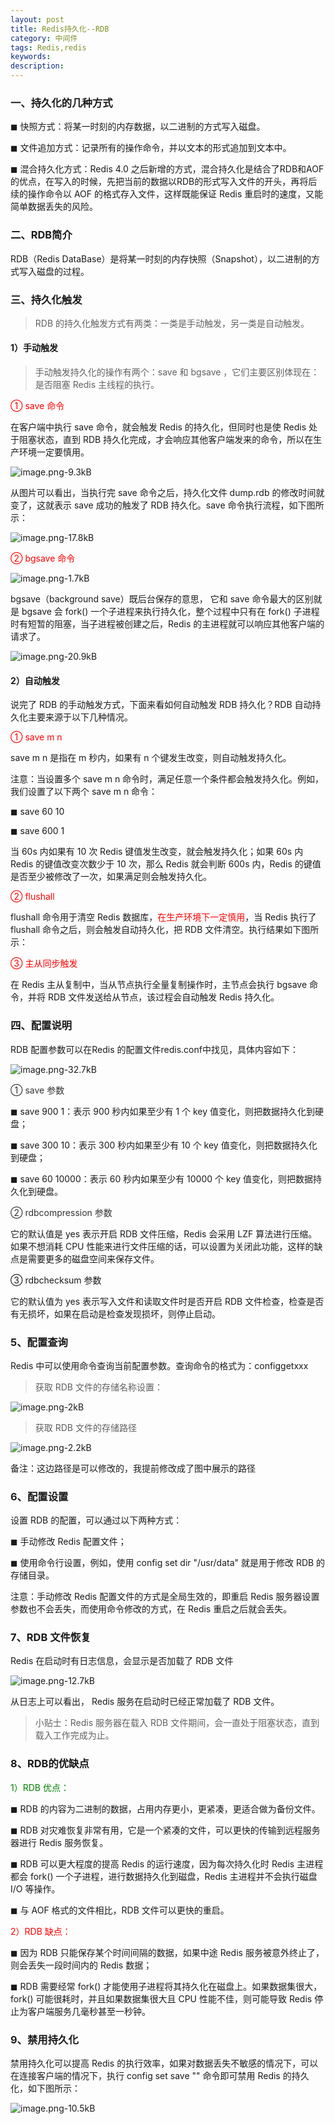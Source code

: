 ```yaml
---
layout: post
title: Redis持久化--RDB
category: 中间件
tags: Redis,redis
keywords: 
description:
---
```



### 一、持久化的几种方式

&#x25FC; 快照方式：将某一时刻的内存数据，以二进制的方式写入磁盘。

&#x25FC; 文件追加方式：记录所有的操作命令，并以文本的形式追加到文本中。

&#x25FC; 混合持久化方式：Redis 4.0 之后新增的方式，混合持久化是结合了RDB和AOF的优点，在写入的时候，先把当前的数据以RDB的形式写入文件的开头，再将后续的操作命令以 AOF 的格式存入文件，这样既能保证 Redis 重启时的速度，又能简单数据丢失的风险。

### 二、RDB简介

RDB（Redis DataBase）是将某一时刻的内存快照（Snapshot），以二进制的方式写入磁盘的过程。


### 三、持久化触发

> RDB 的持久化触发方式有两类：一类是手动触发，另一类是自动触发。



#### 1）手动触发


> 手动触发持久化的操作有两个：save 和 bgsave ，它们主要区别体现在：是否阻塞 Redis 主线程的执行。

<font color="#FF0000">① save 命令</font> 

在客户端中执行 save 命令，就会触发 Redis 的持久化，但同时也是使 Redis 处于阻塞状态，直到 RDB 持久化完成，才会响应其他客户端发来的命令，所以在生产环境一定要慎用。

![image.png-9.3kB][1]

从图片可以看出，当执行完 save 命令之后，持久化文件 dump.rdb 的修改时间就变了，这就表示 save 成功的触发了 RDB 持久化。save 命令执行流程，如下图所示：

![image.png-17.8kB][2]

<font color="#FF0000">② bgsave 命令</font>


![image.png-1.7kB][3]

bgsave（background save）既后台保存的意思， 它和 save 命令最大的区别就是 bgsave 会 fork() 一个子进程来执行持久化，整个过程中只有在 fork() 子进程时有短暂的阻塞，当子进程被创建之后，Redis 的主进程就可以响应其他客户端的请求了。

![image.png-20.9kB][4]

#### 2）自动触发

说完了 RDB 的手动触发方式，下面来看如何自动触发 RDB 持久化？RDB 自动持久化主要来源于以下几种情况。

<font color="#FF0000">① save m n</font> 

save m n 是指在 m 秒内，如果有 n 个键发生改变，则自动触发持久化。

注意：当设置多个 save m n 命令时，满足任意一个条件都会触发持久化。例如，我们设置了以下两个 save m n 命令：

&#x25FC; save 60 10

&#x25FC; save 600 1

当 60s 内如果有 10 次 Redis 键值发生改变，就会触发持久化；如果 60s 内 Redis 的键值改变次数少于 10 次，那么 Redis 就会判断 600s 内，Redis 的键值是否至少被修改了一次，如果满足则会触发持久化。


<font color="#FF0000">② flushall</font> 

flushall 命令用于清空 Redis 数据库，<font color="#FF0000">在生产环境下一定慎用</font>，当 Redis 执行了 flushall 命令之后，则会触发自动持久化，把 RDB 文件清空。执行结果如下图所示：


<font color="#FF0000">③ 主从同步触发</font> 


在 Redis 主从复制中，当从节点执行全量复制操作时，主节点会执行 bgsave 命令，并将 RDB 文件发送给从节点，该过程会自动触发 Redis 持久化。


### 四、配置说明

RDB 配置参数可以在Redis 的配置文件redis.conf中找见，具体内容如下：

![image.png-32.7kB][5]

<font color="#333333" >① save 参数</font> 

&#x25FC; save 900 1：表示 900 秒内如果至少有 1 个 key 值变化，则把数据持久化到硬盘；

&#x25FC; save 300 10：表示 300 秒内如果至少有 10 个 key 值变化，则把数据持久化到硬盘；

&#x25FC; save 60 10000：表示 60 秒内如果至少有 10000 个 key 值变化，则把数据持久化到硬盘。

<font color="#333333" >② rdbcompression 参数</font> 

它的默认值是 yes 表示开启 RDB 文件压缩，Redis 会采用 LZF 算法进行压缩。如果不想消耗 CPU 性能来进行文件压缩的话，可以设置为关闭此功能，这样的缺点是需要更多的磁盘空间来保存文件。

③ rdbchecksum 参数

它的默认值为 yes 表示写入文件和读取文件时是否开启 RDB 文件检查，检查是否有无损坏，如果在启动是检查发现损坏，则停止启动。

### 5、配置查询

Redis 中可以使用命令查询当前配置参数。查询命令的格式为：configgetxxx 
> 获取 RDB 文件的存储名称设置：

![image.png-2kB][6]

>  获取 RDB 文件的存储路径

![image.png-2.2kB][7]

备注：这边路径是可以修改的，我提前修改成了图中展示的路径

### 6、配置设置

设置 RDB 的配置，可以通过以下两种方式：

&#x25FC; 手动修改 Redis 配置文件；

&#x25FC; 使用命令行设置，例如，使用 config set dir "/usr/data" 就是用于修改 RDB 的存储目录。

注意：手动修改 Redis 配置文件的方式是全局生效的，即重启 Redis 服务器设置参数也不会丢失，而使用命令修改的方式，在 Redis 重启之后就会丢失。

### 7、RDB 文件恢复

Redis 在启动时有日志信息，会显示是否加载了 RDB 文件

![image.png-12.7kB][8]

从日志上可以看出， Redis 服务在启动时已经正常加载了 RDB 文件。

> 小贴士：Redis 服务器在载入 RDB 文件期间，会一直处于阻塞状态，直到载入工作完成为止。



### 8、RDB的优缺点

<font color="green" >1）RDB 优点：</font>


&#x25FC;   RDB 的内容为二进制的数据，占用内存更小，更紧凑，更适合做为备份文件。

&#x25FC;  RDB 对灾难恢复非常有用，它是一个紧凑的文件，可以更快的传输到远程服务器进行 Redis 服务恢复。

&#x25FC;  RDB 可以更大程度的提高 Redis 的运行速度，因为每次持久化时 Redis 主进程都会 fork() 一个子进程，进行数据持久化到磁盘，Redis 主进程并不会执行磁盘 I/O 等操作。

&#x25FC; 与 AOF 格式的文件相比，RDB 文件可以更快的重启。

<font color="red" >2）RDB 缺点：</font>

&#x25FC;   因为 RDB 只能保存某个时间间隔的数据，如果中途 Redis 服务被意外终止了，则会丢失一段时间内的 Redis 数据；

&#x25FC; RDB 需要经常 fork() 才能使用子进程将其持久化在磁盘上。如果数据集很大，fork() 可能很耗时，并且如果数据集很大且 CPU 性能不佳，则可能导致 Redis 停止为客户端服务几毫秒甚至一秒钟。


### 9、禁用持久化

禁用持久化可以提高 Redis 的执行效率，如果对数据丢失不敏感的情况下，可以在连接客户端的情况下，执行 config set save "" 命令即可禁用 Redis 的持久化，如下图所示：


![image.png-10.5kB][9]


  [1]: http://static.zybuluo.com/qxjbeyond/au7zag11gsay8rjv0i9omnjf/image.png
  [2]: http://static.zybuluo.com/qxjbeyond/bspk0iqfyw3nk4pb0esjju1k/image.png
  [3]: http://static.zybuluo.com/qxjbeyond/vj8ig2w4b0ufcfim93u02x9e/image.png
  [4]: http://static.zybuluo.com/qxjbeyond/k8nryvchg2nsk2dffxrzlpa8/image.png
  [5]: http://static.zybuluo.com/qxjbeyond/bzlqervjvklcarfop4juomgv/image.png
  [6]: http://static.zybuluo.com/qxjbeyond/xz4bacqa1mbemjm7tgie7og9/image.png
  [7]: http://static.zybuluo.com/qxjbeyond/6rx61oykn49v4ykxf61el0we/image.png
  [8]: http://static.zybuluo.com/qxjbeyond/abh7rlnaev1sos2ij0bznn8v/image.png
  [9]: http://static.zybuluo.com/qxjbeyond/hhra4k9cgb004zeknzkw4n2d/image.png